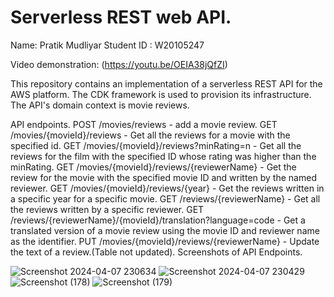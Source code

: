 # Serverless REST web API.

Name: Pratik Mudliyar
Student ID : W20105247

Video demonstration:  (https://youtu.be/OEIA38jQfZI)

This repository contains an implementation of a serverless REST API for the AWS platform. The CDK framework is used to provision its infrastructure. The API's domain context is movie reviews.

API endpoints.
POST /movies/reviews - add a movie review.
GET /movies/{movieId}/reviews - Get all the reviews for a movie with the specified id.
GET /movies/{movieId}/reviews?minRating=n - Get all the reviews for the film with the specified ID whose rating was higher than the minRating.
GET /movies/{movieId}/reviews/{reviewerName} - Get the review for the movie with the specified movie ID and written by the named reviewer.
GET /movies/{movieId}/reviews/{year} - Get the reviews written in a specific year for a specific movie.
GET /reviews/{reviewerName} - Get all the reviews written by a specific reviewer.
GET /reviews/{reviewerName}/{movieId}/translation?language=code - Get a translated version of a movie review using the movie ID and reviewer name as the identifier.
PUT /movies/{movieId}/reviews/{reviewerName} - Update the text of a review.(Table not updated).
Screenshots of API Endpoints.

![Screenshot 2024-04-07 230634](https://github.com/Prratiiik/moviereviews/assets/144805450/5fc20a7b-0a1f-4c4a-b34f-c03093866e57)
![Screenshot 2024-04-07 230429](https://github.com/Prratiiik/moviereviews/assets/144805450/e3dd3bb3-56e0-4b38-b955-4ee221eadfb9)
![Screenshot (178)](https://github.com/Prratiiik/moviereviews/assets/144805450/5009b8d1-eb20-4913-9f90-4e0bc52993ed)
![Screenshot (179)](https://github.com/Prratiiik/moviereviews/assets/144805450/36273cc3-dd63-453b-b54d-21d1cdc95eb5)






